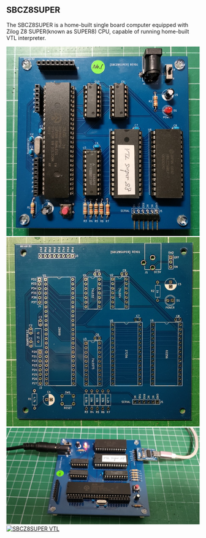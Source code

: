 ## SBCZ8SUPER
The SBCZ8SUPER is a home-built single board computer equipped with Zilog Z8 SUPER(known as SUPER8) CPU, capable of running home-built VTL interpreter.

![](https://github.com/omodakakuwai/SBCZ8SUPER/blob/main/images/SBCZ8SUPER_03.jpg)
![](https://github.com/omodakakuwai/SBCZ8SUPER/blob/main/images/SBCZ8SUPER_02.jpg)
![](https://github.com/omodakakuwai/SBCZ8SUPER/blob/main/images/SBCZ8SUPER_04.jpg)
[![SBCZ8SUPER VTL](https://github.com/user-attachments/assets/de3e6c07-ab62-46f9-87f8-7f59015909a8)](https://www.youtube.com/watch?v=8PMOmJt8uT0)
